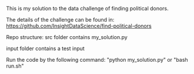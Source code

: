 This is my solution to the data challenge of finding political donors. 

The details of the challenge can be found in:
https://github.com/InsightDataScience/find-political-donors


Repo structure:
src folder contains my_solution.py

input folder contains a test input



Run the code by the following command:
"python my_solution.py"
or
"bash run.sh"
